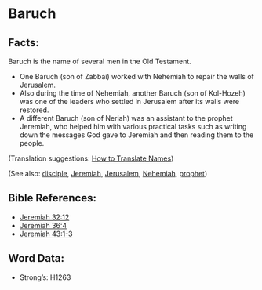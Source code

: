 # Baruch

## Facts:

Baruch is the name of several men in the Old Testament.

* One Baruch (son of Zabbai) worked with Nehemiah to repair the walls of Jerusalem.
* Also during the time of Nehemiah, another Baruch (son of Kol-Hozeh) was one of the leaders who settled in Jerusalem after its walls were restored.
* A different Baruch (son of Neriah) was an assistant to the prophet Jeremiah, who helped him with various practical tasks such as writing down the messages God gave to Jeremiah and then reading them to the people.

(Translation suggestions: [How to Translate Names](rc://en/ta/man/translate/translate-names))

(See also: [disciple](../kt/disciple.md), [Jeremiah](../names/jeremiah.md), [Jerusalem](../names/jerusalem.md), [Nehemiah](../names/nehemiah.md), [prophet](../kt/prophet.md))

## Bible References:

* [Jeremiah 32:12](rc://en/tn/help/jer/32/12)
* [Jeremiah 36:4](rc://en/tn/help/jer/36/04)
* [Jeremiah 43:1-3](rc://en/tn/help/jer/43/01)

## Word Data:

* Strong’s: H1263
